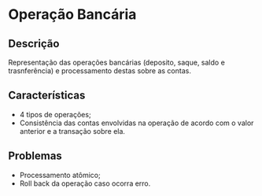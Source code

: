# Operação Bancária

## Descrição

Representação das operações bancárias \(deposito, saque, saldo e trasnferência\) e processamento destas sobre as contas.

## Características

* 4 tipos de operações;
* Consistência das contas envolvidas na operação de acordo com o valor anterior e a transação sobre ela.

## Problemas

* Processamento atômico;
* Roll back da operação caso ocorra erro.



